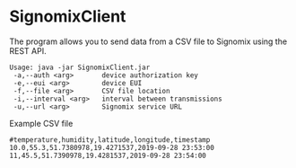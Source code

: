 # SignomixClient

The program allows you to send data from a CSV file to Signomix using the REST API.


```
Usage: java -jar SignomixClient.jar
 -a,--auth <arg>       device authorization key
 -e,--eui <arg>        device EUI
 -f,--file <arg>       CSV file location
 -i,--interval <arg>   interval between transmissions
 -u,--url <arg>        Signomix service URL
```

Example CSV file

```
#temperature,humidity,latitude,longitude,timestamp
10.0,55.3,51.7380978,19.4271537,2019-09-28 23:53:00
11,45.5,51.7390978,19.4281537,2019-09-28 23:54:00
```
